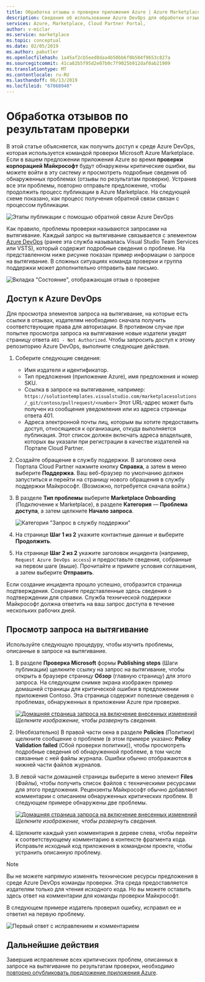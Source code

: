 ```yaml
---
title: Обработка отзывы о проверке приложения Azure | Azure Marketplace
description: Сведения об использовании Azure DevOps для обработки отзывов по результатам проверки предложений приложений в Azure Marketplace.
services: Azure, Marketplace, Cloud Partner Portal,
author: v-miclar
ms.service: marketplace
ms.topic: conceptual
ms.date: 02/05/2019
ms.author: pabutler
ms.openlocfilehash: 1a45af2cb5eed8daa4b50bb6f0b504f9653c827a
ms.sourcegitcommit: 41ca82b5f95d2e07b0c7f9025b912daf0ab21909
ms.translationtype: MT
ms.contentlocale: ru-RU
ms.lasthandoff: 06/13/2019
ms.locfileid: "67068940"
---
```

# <a name="handling-review-feedback"></a>Обработка отзывов по результатам проверки

В этой статье объясняется, как получить доступ к среде Azure DevOps, которая используется командой проверки Microsoft Azure Marketplace.  Если в вашем предложении приложения Azure во время **проверки корпорацией Майкрософт** будут обнаружены критические ошибки, вы можете войти в эту систему и просмотреть подробные сведения об обнаруженных проблемах (отзывы по результатам проверки).  Устранив все эти проблемы, повторно отправьте предложение, чтобы продолжить процесс публикации в Azure Marketplace.  На следующей схеме показано, как процесс получения обратной связи связан с процессом публикации.

![Этапы публикации с помощью обратной связи Azure DevOps](./media/pub-flow-vsts-access.png)

Как правило, проблемы проверки называются запросами на вытягивание.  Каждый запрос на вытягивание связывается с элементом [Azure DevOps](https://azure.microsoft.com/services/devops/) (ранее эта служба называлась Visual Studio Team Services или VSTS), который содержит подробные сведения о проблеме.  На представленном ниже рисунке показан пример информации о запросе на вытягивание.  В сложных ситуациях команда проверки и группа поддержки может дополнительно отправить вам письмо. 

![Вкладка "Состояние", отображающая отзыв о проверке](./media/status-tab-ms-review.png)


## <a name="azure-devops-access"></a>Доступ к Azure DevOps

Для просмотра элементов запроса на вытягивание, на которые есть ссылки в отзывах, издателям необходимо сначала получить соответствующие права для авторизации.  В противном случае при попытке просмотра запроса на вытягивание новые издатели увидят страницу ответа `401 - Not Authorized`.  Чтобы запросить доступ к этому репозиторию Azure DevOps, выполните следующие действия.

1. Соберите следующие сведения:
    - Имя издателя и идентификатор.
    - Тип предложения (приложение Azure), имя предложения и номер SKU.
    - Ссылка в запросе на вытягивание, например: `https://solutiontemplates.visualstudio.com/marketplacesolutions/_git/contoso/pullrequest/<number>` Этот URL-адрес может быть получен из сообщения уведомления или из адреса страницы ответа 401.
    - Адреса электронной почты лиц, которым вы хотите предоставить доступ, относящиеся к организации, откуда выполняется публикация.  Этот список должен включать адреса владельцев, которых вы указали при регистрации в качестве издателей на Портале Cloud Partner.
2. Создайте обращение в службу поддержки.  В заголовке окна Портала Cloud Partner нажмите кнопку **Справка**, а затем в меню выберите **Поддержка**.  Ваш веб-браузер по умолчанию должен запуститься и перейти на страницу нового обращения в службу поддержки Майкрософт.  (Возможно, потребуется сначала войти.)
3. В разделе **Тип проблемы** выберите **Marketplace Onboarding** (Подключение к Marketplace), в разделе **Категория** — **Проблема доступа**, а затем щелкните **Начало запроса**.

    ![Категория "Запрос в службу поддержки"](./media/support-incident1.png)

4. На странице **Шаг 1 из 2** укажите контактные данные и выберите **Продолжить**.
5. На странице **Шаг 2 из 2** укажите заголовок инцидента (например, `Request Azure DevOps access`) и предоставьте сведения, собранные на первом шаге (выше).  Прочитайте и примите условия соглашения, а затем выберите **Отправить**.

Если создание инцидента прошло успешно, отобразится страница подтверждения.  Сохраните представленные здесь сведения о подтверждении для справки.  Служба технической поддержки Майкрософт должна ответить на ваш запрос доступа в течение нескольких рабочих дней.


## <a name="reviewing-the-pull-request"></a>Просмотр запроса на вытягивание 

Используйте следующую процедуру, чтобы изучить проблемы, описанные в запросе на вытягивание.

1. В разделе **Проверка Microsoft** формы **Publishing steps** (Шаги публикации) щелкните ссылку на запрос на вытягивание, чтобы открыть в браузере страницу **Обзор** (главную страницу) для этого запроса.  На следующем снимке экрана изображен пример домашней страницы для критической ошибки в предложении приложения Contoso.  Эта страница содержит полезные сведения о проблемах, обнаруженных в приложении Azure при проверке.  

    [![Домашняя страница запроса на включение внесенных изменений](./media/pr-home-page-thumb.png)](./media/pr-home-page.png)
    <br/> *Щелкните изображение, чтобы развернуть сведения.*
    
2. (Необязательно) В правой части окна в разделе **Policies** (Политики) щелкните сообщение о проблеме (в этом примере указано: **Policy Validation failed** (Сбой проверки политики)), чтобы просмотреть подробные сведения об обнаруженной проблеме, в том числе связанные с ней файлы журнала.  Ошибки обычно отображаются в нижней части файлов журналов.

3. В левой части домашней страницы выберите в меню элемент **Files** (Файлы), чтобы получить список файлов с техническими ресурсами для этого предложения.  Рецензенты Майкрософт обычно добавляют комментарии с описанием обнаруженных критических проблем.  В следующем примере обнаружены две проблемы. 

    [![Домашняя страница запроса на включение внесенных изменений](./media/pr-files-page-thumb.png)](./media/pr-files-page.png)
    <br/> *Щелкните изображение, чтобы развернуть сведения.*

4. Щелкните каждый узел комментария в дереве слева, чтобы перейти к соответствующему комментарию в контексте фрагмента кода.  Исправьте исходный код приложения в командном проекте, чтобы устранить описанную проблему.

> [!Note]
> Вы не можете напрямую изменять технические ресурсы предложения в среде Azure DevOps команды проверки.  Эта среда предоставляется издателям только для чтения исходного кода.  Но вы можете оставить здесь ответ на комментарии для команды проверки Майкрософт.

   В следующем примере издатель проверил ошибку, исправил ее и ответил на первую проблему.

   ![Первый ответ с исправлением и комментарием](./media/first-comment-reply.png)


## <a name="next-steps"></a>Дальнейшие действия

Завершив исправление всех критических проблем, описанных в запросе на вытягивание по результатам проверки, необходимо [повторно опубликовать предложение приложения Azure](./cpp-publish-offer.md).
